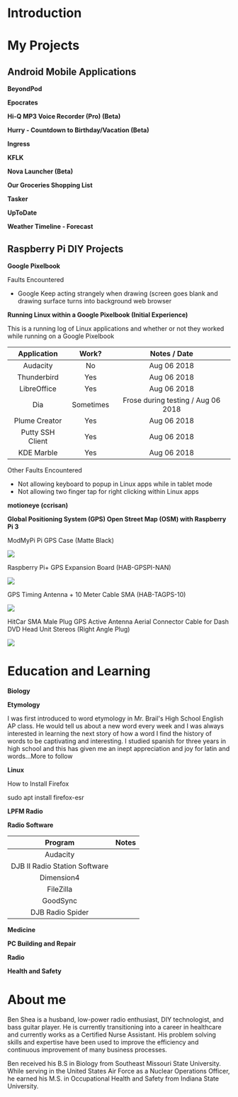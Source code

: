 # Introduction

# My Projects

## Android Mobile Applications

<b> BeyondPod </b>

<b> Epocrates </b>

<b> Hi-Q MP3 Voice Recorder (Pro) (Beta) </b>

<b> Hurry - Countdown to Birthday/Vacation (Beta) </b>

<b> Ingress </b>

<b> KFLK </b>

<b> Nova Launcher (Beta) </b>

<b> Our Groceries Shopping List </b>

<b> Tasker </b>

<b> UpToDate </b>

<b> Weather Timeline - Forecast </b>

## Raspberry Pi DIY Projects

<b> Google Pixelbook </b>

Faults Encountered

- Google Keep acting strangely when drawing (screen goes blank and drawing surface turns into background web browser

<b> Running Linux within a Google Pixelbook (Initial Experience) </b>

This is a running log of Linux applications and whether or not they worked while running on a Google Pixelbook

| Application      |     Work?      | Notes / Date                       |
|    :---:         |     :---:      |      :---:                         |
| Audacity         |  No            | Aug 06 2018                        |
| Thunderbird      |  Yes           | Aug 06 2018                        |
| LibreOffice      |  Yes           | Aug 06 2018                        |
| Dia              |  Sometimes     | Frose during testing / Aug 06 2018 |
| Plume Creator    |  Yes           | Aug 06 2018                        |
| Putty SSH Client |  Yes           | Aug 06 2018                        |
| KDE Marble       |  Yes           | Aug 06 2018                        |

Other Faults Encountered

- Not allowing keyboard to popup in Linux apps while in tablet mode
- Not allowing two finger tap for right clicking within Linux apps

<b> motioneye (ccrisan) </b>

<b> Global Positioning System (GPS) Open Street Map (OSM) with Raspberry Pi 3 </b>

ModMyPi Pi GPS Case (Matte Black)

<img src="https://raw.githubusercontent.com/shea08/shea08.github.io/master/DSC_0501-536x408-500x500.jpg">

Raspberry Pi+ GPS Expansion Board (HAB-GPSPI-NAN)

<img src="https://raw.githubusercontent.com/shea08/shea08.github.io/master/IMG_0235-500x500.JPG">

GPS Timing Antenna + 10 Meter Cable SMA (HAB-TAGPS-10)

<img src="https://raw.githubusercontent.com/shea08/shea08.github.io/master/GA24-500-B01SP--500x500-500x500.jpg">

HitCar SMA Male Plug GPS Active Antenna Aerial Connector Cable for Dash DVD Head Unit Stereos (Right Angle Plug)

<img src="https://raw.githubusercontent.com/shea08/shea08.github.io/master/61D-WtIWSRL._SL1000_.jpg">

# Education and Learning

<b> Biology </b>

<b> Etymology </b>

I was first introduced to word etymology in Mr. Brail's High School English AP class. He would tell us about a new word every week and I was always interested in learning the next story of how a word I find the history of words to be captivating and interesting. I studied spanish for three years in high school and this has given me an inept appreciation and joy for latin and words...More to follow

<b> Linux </b>

How to Install Firefox

sudo apt install firefox-esr

<b> LPFM Radio </b>

<b> Radio Software </b>

| Program                           |     Notes      |
|    :---:                          |     :---:      |     
| Audacity                          |                | 
| DJB II Radio Station Software     |                |
| Dimension4                        |                | 
| FileZilla                         |                |
| GoodSync                          |                | 
| DJB Radio Spider                  |                |      

<b> Medicine </b>

<b> PC Building and Repair </b>

<b> Radio </b>
 
<b> Health and Safety </b>

# About me

Ben Shea is a husband, low-power radio enthusiast, DIY technologist, and bass guitar player. He is currently transitioning into a career in healthcare and currently works as a Certified Nurse Assistant. His problem solving skills and expertise have been used to improve the efficiency and continuous improvement of many business processes.

Ben received his B.S in Biology from Southeast Missouri State University. While serving in the United States Air Force as a Nuclear Operations Officer, he earned his M.S. in Occupational Health and Safety from Indiana State University.  
